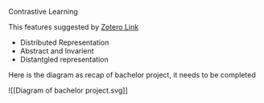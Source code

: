 Contrastive Learning

This features suggested by [Zotero Link](zotero://select/library/items/PAC_and_PD/)
- Distributed Representation
- Abstract and Invarient
- Distantgled representation


Here is the diagram as recap of bachelor project, it needs to be completed


![[Diagram of bachelor project.svg]]











